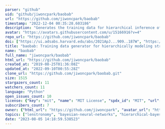 ```yaml
---
parser: "github"
uid: "github/jiwoncpark/baobab"
url: "https://github.com/jiwoncpark/baobab"
timestamp: "2022-12-04 00:35:28.603186"
description: "Generates the training data for hierarchical inference of strongly-lensed systems with Bayesian neural networks"
avatar: "https://avatars.githubusercontent.com/u/15166916?v=4"
repo_url: "https://github.com/jiwoncpark/baobab"
doi: ["https://ui.adsabs.harvard.edu/abs/2021ApJ...909..187W", "https://ui.adsabs.harvard.edu/abs/2021ApJ...910...39P", "https://ui.adsabs.harvard.edu/abs/2022ascl.soft11006P/abstract"]
title: "baobab: Training data generator for hierarchically modeling strong lenses with Bayesian neural networks"
name: "baobab"
full_name: "jiwoncpark/baobab"
html_url: "https://github.com/jiwoncpark/baobab"
created_at: "2019-08-25T01:36:08Z"
updated_at: "2022-09-10T00:55:28Z"
clone_url: "https://github.com/jiwoncpark/baobab.git"
size: 1515
stargazers_count: 11
watchers_count: 11
language: "Python"
open_issues_count: 10
license: {"key": "mit", "name": "MIT License", "spdx_id": "MIT", "url": "https://api.github.com/licenses/mit", "node_id": "MDc6TGljZW5zZTEz"}
subscribers_count: 7
owner: {"html_url": "https://github.com/jiwoncpark", "avatar_url": "https://avatars.githubusercontent.com/u/15166916?v=4", "login": "jiwoncpark", "type": "User"}
topics: ["lenstronomy", "bayesian-neural-networks", "hierarchical-bayesian-analysis", "strong-lensing"]
date: "2023-08-05 14:18:59.538523"
---
```

